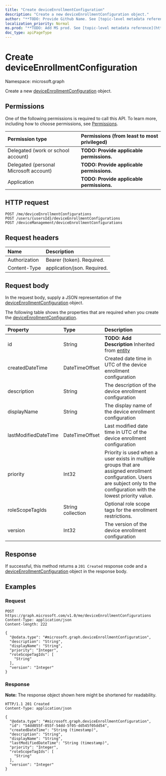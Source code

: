 ```yaml
---
title: "Create deviceEnrollmentConfiguration"
description: "Create a new deviceEnrollmentConfiguration object."
author: "**TODO: Provide Github Name. See [topic-level metadata reference](https://msgo.azurewebsites.net/add/document/guidelines/metadata.html#topic-level-metadata)**"
localization_priority: Normal
ms.prod: "**TODO: Add MS prod. See [topic-level metadata reference](https://msgo.azurewebsites.net/add/document/guidelines/metadata.html#topic-level-metadata)**"
doc_type: apiPageType
---
```


# Create deviceEnrollmentConfiguration
Namespace: microsoft.graph



Create a new [deviceEnrollmentConfiguration](../resources/deviceenrollmentconfiguration.md) object.

## Permissions
One of the following permissions is required to call this API. To learn more, including how to choose permissions, see [Permissions](/graph/permissions-reference).

|Permission type|Permissions (from least to most privileged)|
|:---|:---|
|Delegated (work or school account)|**TODO: Provide applicable permissions.**|
|Delegated (personal Microsoft account)|**TODO: Provide applicable permissions.**|
|Application|**TODO: Provide applicable permissions.**|

## HTTP request

<!-- {
  "blockType": "ignored"
}
-->
``` http
POST /me/deviceEnrollmentConfigurations
POST /users/{usersId}/deviceEnrollmentConfigurations
POST /deviceManagement/deviceEnrollmentConfigurations
```

## Request headers
|Name|Description|
|:---|:---|
|Authorization|Bearer {token}. Required.|
|Content-Type|application/json. Required.|

## Request body
In the request body, supply a JSON representation of the [deviceEnrollmentConfiguration](../resources/deviceenrollmentconfiguration.md) object.

The following table shows the properties that are required when you create the [deviceEnrollmentConfiguration](../resources/deviceenrollmentconfiguration.md).

|Property|Type|Description|
|:---|:---|:---|
|id|String|**TODO: Add Description** Inherited from [entity](../resources/entity.md)|
|createdDateTime|DateTimeOffset|Created date time in UTC of the device enrollment configuration|
|description|String|The description of the device enrollment configuration|
|displayName|String|The display name of the device enrollment configuration|
|lastModifiedDateTime|DateTimeOffset|Last modified date time in UTC of the device enrollment configuration|
|priority|Int32|Priority is used when a user exists in multiple groups that are assigned enrollment configuration. Users are subject only to the configuration with the lowest priority value.|
|roleScopeTagIds|String collection|Optional role scope tags for the enrollment restrictions.|
|version|Int32|The version of the device enrollment configuration|



## Response

If successful, this method returns a `201 Created` response code and a [deviceEnrollmentConfiguration](../resources/deviceenrollmentconfiguration.md) object in the response body.

## Examples

### Request
<!-- {
  "blockType": "request",
  "name": "create_deviceenrollmentconfiguration_from_"
}
-->
``` http
POST https://graph.microsoft.com/v1.0/me/deviceEnrollmentConfigurations
Content-Type: application/json
Content-length: 222

{
  "@odata.type": "#microsoft.graph.deviceEnrollmentConfiguration",
  "description": "String",
  "displayName": "String",
  "priority": "Integer",
  "roleScopeTagIds": [
    "String"
  ],
  "version": "Integer"
}
```


### Response
**Note:** The response object shown here might be shortened for readability.
<!-- {
  "blockType": "response",
  "truncated": true,
  "@odata.type": "microsoft.graph.deviceEnrollmentConfiguration"
}
-->
``` http
HTTP/1.1 201 Created
Content-Type: application/json

{
  "@odata.type": "#microsoft.graph.deviceEnrollmentConfiguration",
  "id": "54dd055f-055f-54dd-5f05-dd545f05dd54",
  "createdDateTime": "String (timestamp)",
  "description": "String",
  "displayName": "String",
  "lastModifiedDateTime": "String (timestamp)",
  "priority": "Integer",
  "roleScopeTagIds": [
    "String"
  ],
  "version": "Integer"
}
```

